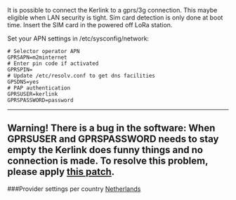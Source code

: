 It is possible to connect the Kerlink to a gprs/3g connection. This maybe eligible when LAN security is tight.
Sim card detection is only done at boot time. Insert the SIM card in the powered off LoRa station.

Set your APN settings in /etc/sysconfig/network:
	
    # Selector operator APN
	GPRSAPN=m2minternet
	# Enter pin code if activated
	GPRSPIN=
	# Update /etc/resolv.conf to get dns facilities
	GPSDNS=yes
	# PAP authentication
	GPRSUSER=kerlink
	GPRSPASSWORD=password
    
---
**Warning!** There is a bug in the software: When GPRSUSER and GPRSPASSWORD needs to stay empty the Kerlink does funny things and no connection is made. 
To resolve this problem, please apply [this patch](mobile-connection/attachment/1/dota_update_gprs_script.tar.gz).
---

###Provider settings per country
[Netherlands](nl)